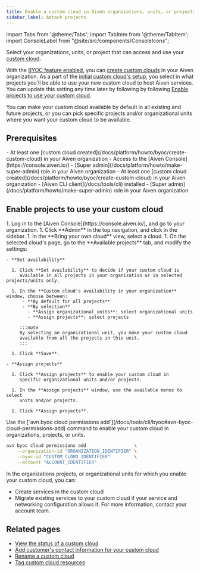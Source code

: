 ```yaml
---
title: Enable a custom cloud in Aiven organizations, units, or projects
sidebar_label: Attach projects
---
```


import Tabs from '@theme/Tabs';
import TabItem from '@theme/TabItem';
import ConsoleLabel from "@site/src/components/ConsoleIcons";

Select your organizations, units, or project that can access and use your [custom cloud](/docs/platform/concepts/byoc).

With the [BYOC feature enabled](/docs/platform/howto/byoc/enable-byoc), you can
[create custom clouds](/docs/platform/howto/byoc/create-custom-cloud) in your Aiven
organization. As a part of the
[initial custom cloud's setup](/docs/platform/howto/byoc/create-custom-cloud),
you select in what projects you'll be able to use your new custom cloud to host Aiven
services. You can update this setting any time later by following
by following
[Enable projects to use your custom cloud](#enable-projects-to-use-your-custom-cloud).

You can make your custom cloud available by default in all existing and future projects,
or you can pick specific projects and/or organizational units where you want your custom
cloud to be available.

## Prerequisites

<Tabs groupId="group1">
<TabItem value="1" label="Aiven Console" default>
-   At least one
    [custom cloud created](/docs/platform/howto/byoc/create-custom-cloud) in your Aiven
    organization
-   Access to the [Aiven Console](https://console.aiven.io/)
-   [Super admin](/docs/platform/howto/make-super-admin) role in your Aiven
    organization
</TabItem>
<TabItem value="2" label="Aiven CLI">
-   At least one
    [custom cloud created](/docs/platform/howto/byoc/create-custom-cloud) in your Aiven
    organization
-   [Aiven CLI client](/docs/tools/cli) installed
-   [Super admin](/docs/platform/howto/make-super-admin) role in your Aiven
    organization
</TabItem>
</Tabs>

## Enable projects to use your custom cloud

<Tabs groupId="group1">
<TabItem value="1" label="Aiven Console" default>
1.  Log in to the [Aiven Console](https://console.aiven.io/), and go to your organization.
1.  Click **Admin** in the top navigation, and click <ConsoleLabel name="bringyourowncloud"/>
    in the sidebar.
1.  In the **Bring your own cloud** view, select a cloud.
1.  On the selected cloud's page, go to the **Available projects** tab, and modify the
    settings:

    - **Set availability**

      1. Click **Set availability** to decide if your custom cloud is
         available in all projects in your organization or in selected projects/units only.

      1. In the **Custom cloud's availability in your organization** window, choose between:
          - **By default for all projects**
          - **By selection**
            - **Assign organizational units**: select organizational units
            - **Assign projects**: select projects

         :::note
         By selecting an organizational unit, you make your custom cloud
         available from all the projects in this unit.
         :::

      1. Click **Save**.

    - **Assign projects**

      1. Click **Assign projects** to enable your custom cloud in
         specific organizational units and/or projects.

      1. In the **Assign projects** window, use the available menus to select
         units and/or projects.

      1. Click **Assign projects**.
</TabItem>
<TabItem value="2" label="Aiven CLI">
Use the [`avn byoc cloud permissions add`](/docs/tools/cli/byoc#avn-byoc-cloud-permissions-add)
command to enable your custom cloud in organizations, projects, or units.

```bash
avn byoc cloud permissions add                  \
    --organization-id "ORGANIZATION_IDENTIFIER" \
    --byoc-id "CUSTOM_CLOUD_IDENTIFIER"         \
    --account "ACCOUNT_IDENTIFIER"
```

</TabItem>
</Tabs>

In the organizations projects, or organizational units for which you enable your
custom cloud, you can:

- Create services in the custom cloud
- Migrate existing services to your custom cloud if your service and networking
  configuration allows it. For more information, contact your account team.

## Related pages

-   [View the status of a custom cloud](/docs/platform/howto/byoc/view-custom-cloud-status)
-   [Add customer's contact information for your custom cloud](/docs/platform/howto/byoc/add-customer-info-custom-cloud)
-   [Rename a custom cloud](/docs/platform/howto/byoc/rename-custom-cloud)
-   [Tag custom cloud resources](/docs/platform/howto/byoc/tag-custom-cloud-resources)
